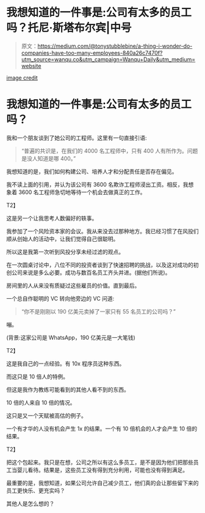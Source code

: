 # 我想知道的一件事是:公司有太多的员工吗？托尼·斯塔布尔宾|中号

> 原文：<https://medium.com/@tonystubblebine/a-thing-i-wonder-do-companies-have-too-many-employees-840a26c7470f?utm_source=wanqu.co&utm_campaign=Wanqu+Daily&utm_medium=website>



[image credit](https://www.flickr.com/photos/jamescridland/613445810/in/photolist-Wd54U-o8EqeZ-cb6pRC-dhsmLZ-dBvZA8-bCDeQi-orf5pg-3Wmme-Dv28A-45TwyD-7dsL4T-ob2hQa-egnkuU-eT6YzG-JSoWr-oVyQMX-2goJU-9SJLio-6GRNcS-7Hudme-bpH9BC-nULmFB-qLXrt7-89nFia-4YHDDh-oaHkrN-74pu2C-bdiibX-5kwKeH-4UMjK7-gJcqG7-7dsL9p-5zy27v-4ZKdjS-5UvRvJ-6Rt6kk-7Jknc2-4xucoj-8v8Bmg-73XJtd-hG6i5P-2Y7FGy-48ddsR-ndrQnx-beBtLK-8hV9Ea-5oaePC-9dYDDD-5cLuvP-bSNnKp)



# 我想知道的一件事是:公司有太多的员工吗？

我和一个朋友谈到了她公司的工程师。这里有一句直接引语:

> “普遍的共识是，在我们的 4000 名工程师中，只有 400 人有所作为。问题是没人知道是哪 400。”

我想知道的是，我们如何构建公司、培养人才和分配责任是否存在偏见。

我不读上面的引用，并认为该公司有 3600 名欺诈工程师浸出工资。相反，我想象着 3600 名工程师急切地等待一个机会去做真正的工作。

T2】

这是另一个让我思考人数偏好的轶事。

我参加了一个风险资本家的会议。我从来没去过那种地方。我已经习惯了在风投们顺从创始人的活动中，让我们觉得自己很聪明。

所以这是我第一次听到风投分享未经过滤的观点。

在一次圆桌讨论中，八位不同的投资者谈到了快速招聘的挑战，以及这对成功的初创公司来说是多么必要。成功与数百名员工齐头并进。(据他们所说)。

房间里的人从来没有质疑过这些雇员的价值。直到最后。

一个总自作聪明的 VC 转向他旁边的 VC 问道:

> “你不是刚刚以 190 亿美元卖掉了一家只有 55 名员工的公司吗？”

嘣。

(背景:这家公司是 WhatsApp，190 亿美元是一大笔钱)

T2】

这是我自己的一点经验。有 10x 程序员这种东西。

而这只是 10 倍人的特例。

但这是我作为教练可能看到的其他人看不到的东西。

10 倍的人来自 10 倍的情况。

这只是又一个天赋被高估的例子。

一个有才华的人没有机会产生 1x 的结果。一个有 10 倍机会的人才会产生 10 倍的结果。

T2】

把这个包起来。我只是在想，公司之所以有这么多员工，是不是因为他们把那些员工当婴儿看待。结果是，这些员工没有得到充分利用，可能也没有得到满足。

最重要的是，我想知道，如果公司允许自己减少员工，他们真的会让那些留下来的员工更快乐、更充实吗？

其他人是怎么想的？